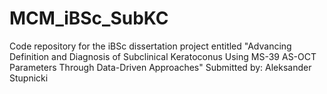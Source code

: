 # MCM_iBSc_SubKC
Code repository for the iBSc dissertation project entitled "Advancing Definition and Diagnosis of Subclinical Keratoconus Using MS-39 AS-OCT Parameters Through Data-Driven Approaches"
Submitted by: Aleksander Stupnicki 
